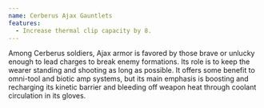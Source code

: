 ```yaml
---
name: Cerberus Ajax Gauntlets
features:
  - Increase thermal clip capacity by 8.
---
```

Among Cerberus soldiers, Ajax armor is favored by those brave or unlucky enough to lead charges to 
break enemy formations. Its role is to keep the wearer standing and shooting as long as possible. It 
offers some benefit to omni-tool and biotic amp systems, but its main emphasis is boosting and 
recharging its kinetic barrier and bleeding off weapon heat through coolant circulation in its 
gloves. 